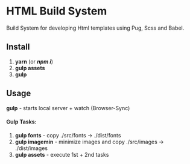 # HTML Build System 

Build System for developing Html templates using Pug, Scss and Babel. 


## Install

1. **yarn** (or **_npm i_**)
2. **gulp assets**
3. **gulp**


## Usage 

**gulp** - starts local server + watch (Browser-Sync)

#### Gulp Tasks:

1. **gulp fonts** - copy ./src/fonts -> ./dist/fonts
2. **gulp imagemin** - minimize images and copy ./src/images -> ./dist/images
3. **gulp assets** - execute 1st + 2nd tasks
